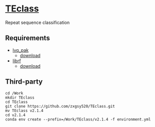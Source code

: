 # [TEclass](https://www.compgen.uni-muenster.de/tools/teclass/index.hbi?)
Repeat sequence classification

## Requirements
* [lvq_pak](http://www.cis.hut.fi/research/som-research/nnrc-programs.shtml)
  * [download](http://www.cis.hut.fi/research/lvq_pak/lvq_pak-3.1.tar)
* [librf](http://mtv.ece.ucsb.edu/benlee/librf.html)
  * [download](https://github.com/tearshark/librf/archive/refs/tags/2.9.10.tar.gz)
  
Third-party
-----------
```
cd /Work
mkdir TEclass
cd TEclass
git clone https://github.com/zxgsy520/TEclass.git
mv TEclass v2.1.4
cd v2.1.4
conda env create --prefix=/Work/TEclass/v2.1.4 -f environment.yml

```

